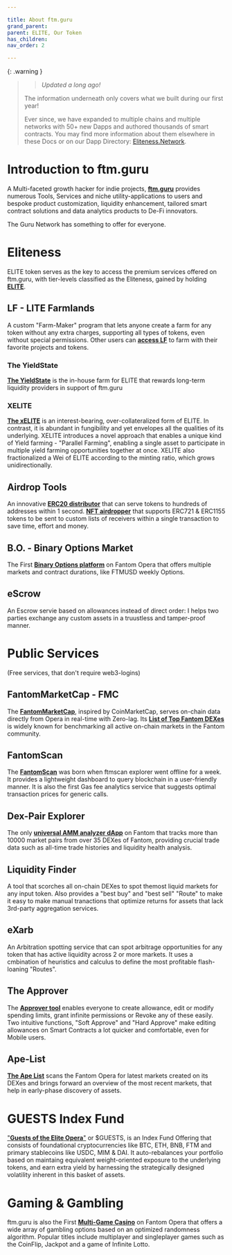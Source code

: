 ```yaml
---

title: About ftm.guru
grand_parent:
parent: ELITE, Our Token
has_children:
nav_order: 2

---
```


{: .warning }
> > *Updated a long ago!*
>
> The information underneath only covers what we built during our first year!
>
> Ever since, we have expanded to multiple chains and multiple networks with 50+ new Dapps and authored thousands of smart contracts. You may find more information about them elsewhere in these Docs or on our Dapp Directory: [Eliteness.Network](https://Eliteness.Network).

# Introduction to ftm.guru
A Multi-faceted growth hacker for indie projects, [**ftm.guru**](https://ftm.guru) provides numerous Tools, Services and niche utility-applications to users and bespoke product customization, liquidity enhancement, tailored smart contract solutions and data analytics products to De-Fi innovators.

The Guru Network has something to offer for everyone.

# Eliteness
ELITE token serves as the key to access the premium services offered on ftm.guru, with tier-levels classified as the Eliteness, gained by holding [**ELITE**](https://ftmscan.com/token/0xf43Cc235E686d7BC513F53Fbffb61F760c3a1882).
## LF - LITE Farmlands
A custom "Farm-Maker" program that lets anyone create a farm for any token without any extra charges, supporting all types of tokens, even without special permissions. Other users can [**access LF**](https://ftm.guru/LF) to farm with their favorite projects and tokens.
### The YieldState
[**The YieldState**](https://ftm.guru/YS) is the in-house farm for ELITE that rewards long-term liquidity providers in support of ftm.guru
### XELITE
[**The xELITE**](https://ftm.guru/xelite) is an interest-bearing, over-collateralized form of ELITE. In contrast, it is abundant in fungibility and yet envelopes all the qualities of its underlying. XELITE introduces a novel approach that enables a unique kind of Yield farming - "Parallel Farming", enabling a single asset to participate in multiple yield farming opportunities together at once. XELITE also fractionalized a Wei of ELITE according to the minting ratio, which grows unidirectionally.
## Airdrop Tools
An innovative [**ERC20 distributor**](https://ftm.guru/airdrop) that can serve tokens to hundreds of addresses within 1 second.
[**NFT airdropper**](https://ftm.guru/nftdrop) that supports ERC721 & ERC1155 tokens to be sent to custom lists of receivers within a single transaction to save time, effort and money.
## B.O. - Binary Options Market
The First [**Binary Options platform**](https://ftm.guru/bo) on Fantom Opera that offers multiple markets and contract durations, like FTMUSD weekly Options.
## eScrow
An Escrow servie based on allowances instead of direct order: I helps two parties exchange any custom assets in a truustless and tamper-proof manner.
# Public Services
(Free services, that don't require web3-logins)
## FantomMarketCap - FMC
The [**FantomMarketCap**](https://fmc.guru), inspired by CoinMarketCap, serves on-chain data directly from Opera in real-time with Zero-lag.
Its [**List of Top Fantom DEXes**](https://fmc.guru/dex) is widely known for benchmarking all active on-chain markets in the Fantom community.
## FantomScan
The [**FantomScan**](https://ftm.guru/fantomscan) was born when ftmscan explorer went offline for a week. It provides a lightweight dashboard to query blockchain in a user-friendly manner. It is also the first Gas fee analytics service that suggests optimal transaction prices for generic calls.
## Dex-Pair Explorer
The only [**universal AMM analyzer dApp**](https://ftm.guru/pair) on Fantom that tracks more than 10000 market pairs from over 35 DEXes of Fantom, providing crucial trade data such as all-time trade histories and liquidity health analysis.
## Liquidity Finder
A tool that scorches all on-chain DEXes to spot themost liquid markets for any input token. Also provides a "best buy" and "best sell" "Route" to make it easy to make manual tranactions that optimize returns for assets that lack 3rd-party aggregation services.
## eXarb
An Arbitration spotting service that can spot arbitrage opportunities for any token that has active liquidity across 2 or more markets. It uses a cmbination of heuristics and calculus to define the most profitable flash-loaning "Routes".
## The Approver
The [**Approver tool**](https://ftm.guru/approver) enables everyone to create allowance, edit or modify spending limits, grant infinite permissions or Revoke any of these easily.
Two intuitive functions, "Soft Approve" and "Hard Approve" make editing allowances on Smart Contracts a lot quicker and comfortable, even for Mobile users.
## Ape-List
[**The Ape List**](https://ftm.guru/apelist) scans the Fantom Opera for latest markets created on its DEXes and brings forward an overview of the most recent markets, that help in early-phase discovery of assets.
# GUESTS Index Fund
["**Guests of the Elite Opera**"](https://medium.com/@ftm1337/xelite-index-fund-621ba8363ad4) or $GUESTS, is an Index Fund Offering that consists of foundational cryptocurrencies like BTC, ETH, BNB, FTM and primary stablecoins like USDC, MIM & DAI. It auto-rebalances your portfolio based on maintaing equivalent weight-oriented exposure to the underlying tokens, and earn extra yield by harnessing the strategically designed volatility inherent in this basket of assets.
# Gaming & Gambling
ftm.guru is also the First [**Multi-Game Casino**](https://ftm.guru/casino) on Fantom Opera that offers a wide array of gambling options based on an optimized randomness algorithm. Popular titles include multiplayer and singleplayer games such as the CoinFlip, Jackpot and a game of Infinite Lotto.

